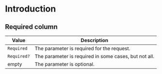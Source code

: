 # Introduction

## Required column

|Value|Description|
|-----|-----------|
|`Required`|The parameter is required for the request.|
|`Required?`|The parameter is required in some cases, but not all.|
|empty|The parameter is optional.|